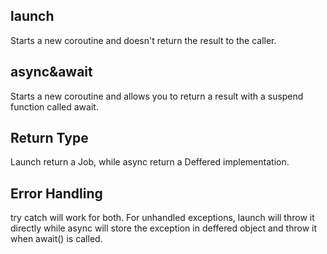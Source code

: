 ## launch
Starts a new coroutine and doesn't return the result to the caller. 

## async&await
Starts a new coroutine and allows you to return a result with a suspend function called await.

## Return Type
Launch return a Job, while async return a Deffered implementation.

## Error Handling
try catch will work for both. For unhandled exceptions, launch will throw it directly while async will store the exception in deffered object and throw it when await() is called.